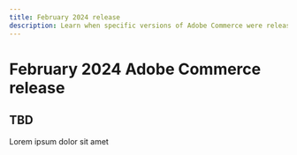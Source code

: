 ```yaml
---
title: February 2024 release
description: Learn when specific versions of Adobe Commerce were released.
---
```


# February 2024 Adobe Commerce release

## TBD

Lorem ipsum dolor sit amet
